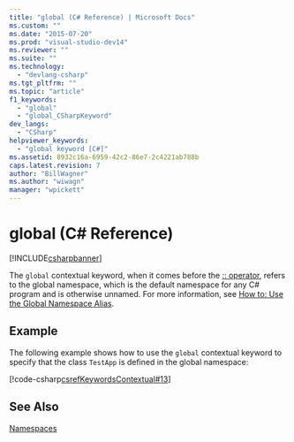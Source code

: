 ```yaml
---
title: "global (C# Reference) | Microsoft Docs"
ms.custom: ""
ms.date: "2015-07-20"
ms.prod: "visual-studio-dev14"
ms.reviewer: ""
ms.suite: ""
ms.technology: 
  - "devlang-csharp"
ms.tgt_pltfrm: ""
ms.topic: "article"
f1_keywords: 
  - "global"
  - "global_CSharpKeyword"
dev_langs: 
  - "CSharp"
helpviewer_keywords: 
  - "global keyword [C#]"
ms.assetid: 8932c16a-6959-42c2-86e7-2c4221ab788b
caps.latest.revision: 7
author: "BillWagner"
ms.author: "wiwagn"
manager: "wpickett"
---
```

# global (C# Reference)
[!INCLUDE[csharpbanner](../../../includes/csharpbanner.md)]

The `global` contextual keyword, when it comes before the [:: operator](../../../csharp/language-reference/operators/namespace-alias-qualifer.md), refers to the global namespace, which is the default namespace for any C# program and is otherwise unnamed. For more information, see [How to: Use the Global Namespace Alias](../../../csharp/programming-guide/namespaces/how-to-use-the-global-namespace-alias.md).  
  
## Example  
 The following example shows how to use the `global` contextual keyword to specify that the class `TestApp` is defined in the global namespace:  
  
 [!code-csharp[csrefKeywordsContextual#13](../../../samples/snippets/csharp/VS_Snippets_VBCSharp/csrefKeywordsContextual/CS/csrefKeywordsContextual.cs#13)]  
  
## See Also  
 [Namespaces](../../../csharp/programming-guide/namespaces/index.md)